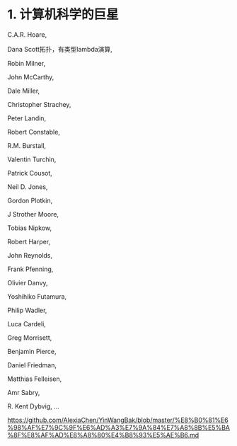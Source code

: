 # 1. 计算机科学的巨星






C.A.R. Hoare, 

Dana Scott拓扑，有类型lambda演算, 

Robin Milner, 

John McCarthy, 

Dale Miller, 

Christopher Strachey, 

Peter Landin, 

Robert Constable,

R.M. Burstall, 

Valentin Turchin, 

Patrick Cousot, 

Neil D. Jones, 

Gordon Plotkin,

J Strother Moore, 

Tobias Nipkow, 

Robert Harper,

John Reynolds, 

Frank Pfenning, 

Olivier Danvy,

Yoshihiko Futamura, 

Philip Wadler, 

Luca Cardeli, 

Greg Morrisett, 

Benjamin Pierce, 

Daniel Friedman, 

Matthias Felleisen, 

Amr Sabry, 

R. Kent Dybvig, ...











https://github.com/AlexiaChen/YinWangBak/blob/master/%E8%B0%81%E6%98%AF%E7%9C%9F%E6%AD%A3%E7%9A%84%E7%A8%8B%E5%BA%8F%E8%AF%AD%E8%A8%80%E4%B8%93%E5%AE%B6.md














